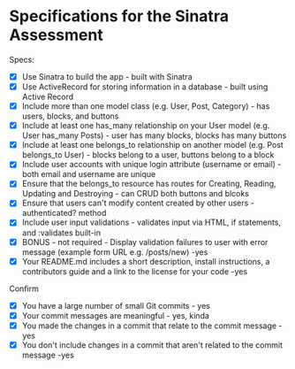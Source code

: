 # Specifications for the Sinatra Assessment

Specs:
- [x] Use Sinatra to build the app - built with Sinatra
- [x] Use ActiveRecord for storing information in a database - built using Active Record
- [x] Include more than one model class (e.g. User, Post, Category) - has users, blocks, and buttons
- [x] Include at least one has_many relationship on your User model (e.g. User has_many Posts) - user has many blocks, blocks has many buttons
- [x] Include at least one belongs_to relationship on another model (e.g. Post belongs_to User) - blocks belong to a user, buttons belong to a block
- [x] Include user accounts with unique login attribute (username or email) - both email and username are unique
- [x] Ensure that the belongs_to resource has routes for Creating, Reading, Updating and Destroying - can CRUD both buttons and blcoks
- [x] Ensure that users can't modify content created by other users - authenticated? method
- [x] Include user input validations - validates input via HTML, if statements, and :validates built-in
- [x] BONUS - not required - Display validation failures to user with error message (example form URL e.g. /posts/new) -yes
- [x] Your README.md includes a short description, install instructions, a contributors guide and a link to the license for your code -yes

Confirm
- [x] You have a large number of small Git commits - yes
- [x] Your commit messages are meaningful - yes, kinda
- [x] You made the changes in a commit that relate to the commit message - yes
- [x] You don't include changes in a commit that aren't related to the commit message -yes 